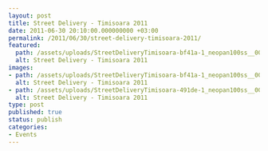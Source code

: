 ```yaml
---
layout: post
title: Street Delivery - Timisoara 2011
date: 2011-06-30 20:10:00.000000000 +03:00
permalink: /2011/06/30/street-delivery-timisoara-2011/
featured:
  path: /assets/uploads/StreetDeliveryTimisoara-bf41a-1_neopan100ss__0013.jpg
  alt: Street Delivery - Timisoara 2011
images:
- path: /assets/uploads/StreetDeliveryTimisoara-bf41a-1_neopan100ss__0013.jpg
  alt: Street Delivery - Timisoara 2011
- path: /assets/uploads/StreetDeliveryTimisoara-491de-1_neopan100ss__0006.jpg
  alt: Street Delivery - Timisoara 2011
type: post
published: true
status: publish
categories:
- Events
---
```

